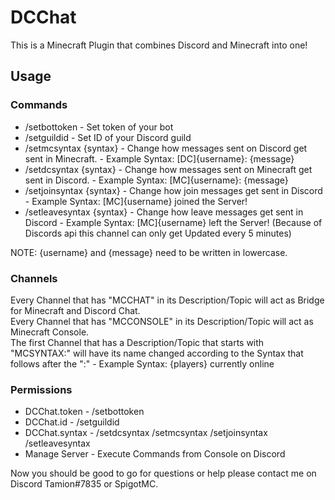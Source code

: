 # DCChat
This is a Minecraft Plugin that combines Discord and Minecraft into one!
## Usage
### Commands
- /setbottoken - Set token of your bot
- /setguildid - Set ID of your Discord guild
- /setmcsyntax {syntax} - Change how messages sent on Discord get sent in Minecraft. - Example Syntax: [DC]{username}: {message}
- /setdcsyntax {syntax} - Change how messages sent on Minecraft get sent in Discord. - Example Syntax: [MC]{username}: {message}
- /setjoinsyntax {syntax} - Change how join messages get sent in Discord - Example Syntax: [MC]{username} joined the Server!
- /setleavesyntax {syntax} - Change how leave messages get sent in Discord - Example Syntax: [MC]{username} left the Server! (Because of Discords api this channel can only get Updated every 5 minutes)

NOTE: {username} and {message} need to be written in lowercase.
### Channels
Every Channel that has "MCCHAT" in its Description/Topic will act as Bridge for Minecraft and Discord Chat.\
Every Channel that has "MCCONSOLE" in its Description/Topic will act as Minecraft Console. \
The first Channel that has a Description/Topic that starts with "MCSYNTAX:" will have its name changed according to the Syntax that follows after the ":" - Example Syntax: {players} currently online
### Permissions
- DCChat.token - /setbottoken
- DCChat.id - /setguildid
- DCChat.syntax - /setdcsyntax /setmcsyntax /setjoinsyntax /setleavesyntax
- Manage Server - Execute Commands from Console on Discord

Now you should be good to go for questions or help please contact me on Discord Tamion#7835 or SpigotMC.